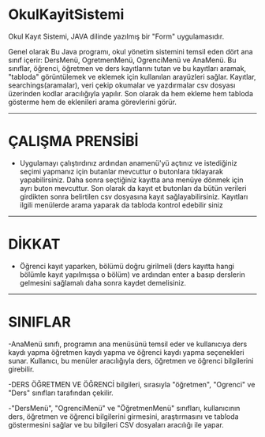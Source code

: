 # OkulKayitSistemi

Okul Kayıt Sistemi, JAVA dilinde yazılmış bir "Form" uygulamasıdır.

Genel olarak Bu Java programı, okul yönetim sistemini temsil eden dört ana sınıf içerir: DersMenü, OgretmenMenü, OgrenciMenü ve AnaMenü. Bu sınıflar, öğrenci, öğretmen ve ders kayıtlarını tutan ve bu kayıtları aramak, "tabloda" görüntülemek ve eklemek için kullanılan arayüzleri sağlar. Kayıtlar, searchings(aramalar), veri çekip okumalar ve yazdırmalar csv dosyası üzerinden kodlar aracılığıyla yapılır. Son olarak da hem ekleme hem tabloda gösterme hem de eklenileri arama görevlerini görür.

----------------------
# ÇALIŞMA PRENSİBİ
- Uygulamayı çalıştırdınız ardından anamenü'yü açtınız ve istediğiniz seçimi yapmanız için butanlar mevcuttur o butonlara tıklayarak yapabilirsiniz. Daha sonra seçtiğiniz kayıtta ana menüye dönmek için ayrı buton mevcuttur. Son olarak da kayıt et butonları da bütün verileri girdikten sonra belirtilen csv dosyasına kayıt sağlayabilirsiniz. Kayıtları ilgili menülerde arama yaparak da tabloda kontrol edebilir siniz

----------------------
# DİKKAT

- Öğrenci kayıt yaparken, bölümü doğru girilmeli (ders kayıtta hangi bölümle kayıt yapılmışsa o bölüm) ve ardından enter a basıp derslerin gelmesini sağlamalı daha sonra kaydet demelisiniz.

----------------------
# SINIFLAR
-AnaMenü sınıfı, programın ana menüsünü temsil eder ve kullanıcıya ders kaydı yapma öğretmen kaydı yapma ve öğrenci kaydı yapma seçenekleri sunar. Kullanıcı, bu menüler aracılığıyla ders, öğretmen ve öğrenci bilgilerini girebilir. 

-DERS ÖĞRETMEN VE ÖĞRENCİ bilgileri, sırasıyla "öğretmen", "Ogrenci" ve "Ders" sınıfları tarafından çekilir.

-"DersMenü", "OgrenciMenü" ve "ÖğretmenMenü" sınıfları, kullanıcının ders, öğretmen ve öğrenci bilgilerini girmesini, araştırmasını ve tabloda göstermesini sağlar ve bu bilgileri CSV dosyaları aracılığı ile yapar. 
